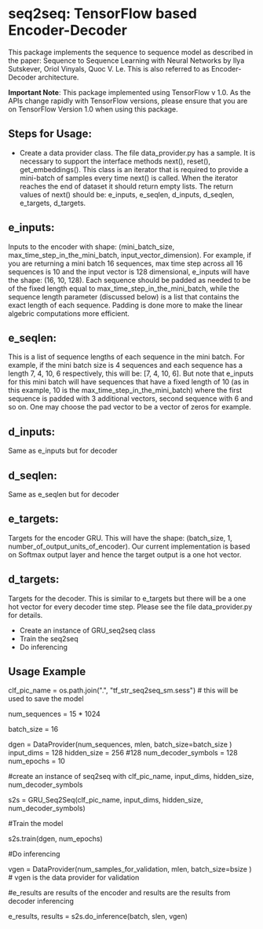 # seq2seq: TensorFlow based Encoder-Decoder
This package implements the sequence to sequence model as described in the paper: Sequence to Sequence Learning with Neural Networks by Ilya Sutskever, Oriol Vinyals, Quoc V. Le. This is also referred to as Encoder-Decoder architecture.  

<b>Important Note</b>:  This package implemented using TensorFlow v 1.0. As the APIs change rapidly with TensorFlow versions, please ensure that you are on TensorFlow Version 1.0 when using this package.

Steps for Usage:
----------------
- Create a data provider class. The file data_provider.py has a sample. It is necessary to support the interface methods next(), reset(), get_embeddings(). This class is an iterator that is required to provide a mini-batch of samples every time next() is called. When the iterator reaches the end of dataset it should return empty lists. The return values of next() should be: e_inputs, e_seqlen, d_inputs, d_seqlen, e_targets, d_targets.

e_inputs:
---------

Inputs to the encoder with shape: (mini_batch_size, max_time_step_in_the_mini_batch, input_vector_dimension). For example, if you are returning a mini batch 16 sequences, max time step across all 16 sequences is 10 and the input vector is 128 dimensional, e_inputs will have the shape: (16, 10, 128). Each sequence should be padded as needed to be of the fixed length equal to max_time_step_in_the_mini_batch, while the sequence length parameter (discussed below) is a list that contains the exact length of each sequence. Padding is done more to make the linear algebric computations more efficient.

e_seqlen:
---------

This is a list of sequence lengths of each sequence in the mini batch. For example, if the mini batch size is 4 sequences and each sequence has a length 7, 4, 10, 6 respectively, this will be: [7, 4, 10, 6]. But note that e_inputs for this mini batch will have sequences that have a fixed length of 10 (as in this example, 10 is the max_time_step_in_the_mini_batch) where the first sequence is padded with 3 additional vectors, second sequence with 6 and so on. One may choose the pad vector to be a vector of zeros for example.

d_inputs:
---------

Same as e_inputs but for decoder

d_seqlen:
---------

Same as e_seqlen but for decoder

e_targets:
----------

Targets for the encoder GRU. This will have the shape: (batch_size, 1, number_of_output_units_of_encoder). Our current implementation is based on Softmax output layer and hence the target output is a one hot vector.

d_targets:
----------

Targets for the decoder. This is similar to e_targets but there will be a one hot vector for every decoder time step.
Please see the file data_provider.py for details.
- Create an instance of GRU_seq2seq class
- Train the seq2seq
- Do inferencing

Usage Example
-------------
clf_pic_name = os.path.join(".", "tf_str_seq2seq_sm.sess") # this will be used to save the model   

num_sequences = 15 * 1024

batch_size = 16

dgen = DataProvider(num_sequences, mlen, batch_size=batch_size )
input_dims = 128
hidden_size = 256 #128
num_decoder_symbols = 128
num_epochs = 10


#create an instance of seq2seq with clf_pic_name, input_dims, hidden_size, num_decoder_symbols

s2s = GRU_Seq2Seq(clf_pic_name, input_dims, hidden_size, num_decoder_symbols)

#Train the model

s2s.train(dgen, num_epochs)

#Do inferencing

vgen = DataProvider(num_samples_for_validation, mlen, batch_size=bsize ) # vgen is the data provider for validation

#e_results are results of the encoder and results are the results from decoder inferencing

e_results, results = s2s.do_inference(batch, slen, vgen)
